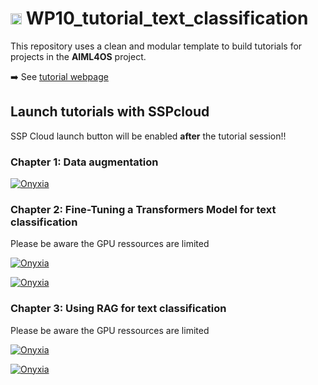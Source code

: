 # <img height="18" width="18" src="https://cdn.simpleicons.org/python/00ccff99" /> WP10_tutorial_text_classification

This repository uses a clean and modular template to build tutorials for projects in the **AIML4OS** project.

➡️ See [tutorial webpage](https://aiml4os.github.io/WP10_tutorial_text_classification/)


## Launch tutorials with SSPcloud

SSP Cloud launch button will be enabled **after** the tutorial session!!

### Chapter 1: Data augmentation

<a href="https://datalab.sspcloud.fr/launcher/ide/jupyter-pytorch?name=WP10-tutorial-data-augmentation&version=2.3.19&s3=region-79669f20&init.personalInit=«https%3A%2F%2Fraw.githubusercontent.com%2FAIML4OS%2FWP10_tutorial_text_classification%2Frefs%2Fheads%2Fmain%2Fsspcloud%2F1_DataAugmentation%2Finit-trainees-DA.sh»&autoLaunch=true" target="_blank" rel="noopener" data-original-href="https://datalab.sspcloud.fr/launcher/ide/jupyter-pytorch?name=WP10-tutorial-data-augmentation&version=2.3.19&s3=region-79669f20&init.personalInit=«https%3A%2F%2Fraw.githubusercontent.com%2FAIML4OS%2FWP10_tutorial_text_classification%2Frefs%2Fheads%2Fmain%2Fsspcloud%2F1_DataAugmentation%2Finit-trainees-DA.sh»&autoLaunch=true"><img src="https://custom-icon-badges.demolab.com/badge/SSP%20Cloud-Launch_this_turorial_with_JupyterLab-blue?logo=jupyter&amp;logoColor=white" alt="Onyxia"></a>
### Chapter 2: Fine-Tuning a Transformers Model for text classification
Please be aware the GPU ressources are limited

<a href="https://datalab.sspcloud.fr/launcher/ide/jupyter-pytorch-gpu?name=WP10-tutorial-finetune&version=2.3.19&s3=region-79669f20&init.personalInit=«https%3A%2F%2Fraw.githubusercontent.com%2FAIML4OS%2FWP10_tutorial_text_classification%2Frefs%2Fheads%2Fmain%2Fsspcloud%2F2_FineTune%2Finit-trainees-fine-tune.sh»&autoLaunch=true" target="_blank" rel="noopener" data-original-href="https://datalab.sspcloud.fr/launcher/ide/jupyter-pytorch-gpu?name=WP10-tutorial-finetune&version=2.3.19&s3=region-79669f20&init.personalInit=«https%3A%2F%2Fraw.githubusercontent.com%2FAIML4OS%2FWP10_tutorial_text_classification%2Frefs%2Fheads%2Fmain%2Fsspcloud%2F2_FineTune%2Finit-trainees-fine-tune.sh»&autoLaunch=true"><img src="https://custom-icon-badges.demolab.com/badge/SSP%20Cloud-Launch_this_turorial_with_GPU_supported_JupyterLab-blue?logo=jupyter&amp;logoColor=white" alt="Onyxia"></a>

<a href="https://datalab.sspcloud.fr/launcher/ide/jupyter-pytorch?name=WP10-tutorial-finetune&version=2.3.19&s3=region-79669f20&init.personalInit=«https%3A%2F%2Fraw.githubusercontent.com%2FAIML4OS%2FWP10_tutorial_text_classification%2Frefs%2Fheads%2Fmain%2Fsspcloud%2F2_FineTune%2Finit-trainees-fine-tune.sh»&autoLaunch=true" target="_blank" rel="noopener" data-original-href="https://datalab.sspcloud.fr/launcher/ide/jupyter-pytorch?name=WP10-tutorial-finetune&version=2.3.19&s3=region-79669f20&init.personalInit=«https%3A%2F%2Fraw.githubusercontent.com%2FAIML4OS%2FWP10_tutorial_text_classification%2Frefs%2Fheads%2Fmain%2Fsspcloud%2F2_FineTune%2Finit-trainees-fine-tune.sh»&autoLaunch=true"><img src="https://custom-icon-badges.demolab.com/badge/SSP%20Cloud-Launch_this_turorial_with_CPU_only_JupyterLab-blue?logo=jupyter&amp;logoColor=white" alt="Onyxia"></a>

### Chapter 3: Using RAG for text classification
Please be aware the GPU ressources are limited


<a href="https://datalab.sspcloud.fr/launcher/ide/jupyter-pytorch-gpu?name=WP10-tutorial-RAG&version=2.3.19&s3=region-79669f20&init.personalInit=«https%3A%2F%2Fraw.githubusercontent.com%2FAIML4OS%2FWP10_tutorial_text_classification%2Frefs%2Fheads%2Fmain%2Fsspcloud%2F3_RAG%2Finit-trainees-RAG.sh»&autoLaunch=true" target="_blank" rel="noopener" data-original-href="https://datalab.sspcloud.fr/launcher/ide/jupyter-pytorch-gpu?name=WP10-tutorial-RAG&version=2.3.19&s3=region-79669f20&init.personalInit=«https%3A%2F%2Fraw.githubusercontent.com%2FAIML4OS%2FWP10_tutorial_text_classification%2Frefs%2Fheads%2Fmain%2Fsspcloud%2F3_RAG%2Finit-trainees-RAG.sh»&autoLaunch=true"><img src="https://custom-icon-badges.demolab.com/badge/SSP%20Cloud-Launch_this_turorial_with_GPU_supported_JupyterLab-blue?logo=jupyter&amp;logoColor=white" alt="Onyxia"></a>

<a href="https://datalab.sspcloud.fr/launcher/ide/jupyter-pytorch?name=WP10-tutorial-RAG&version=2.3.19&s3=region-79669f20&init.personalInit=«https%3A%2F%2Fraw.githubusercontent.com%2FAIML4OS%2FWP10_tutorial_text_classification%2Frefs%2Fheads%2Fmain%2Fsspcloud%2F3_RAG%2Finit-trainees-RAG.sh»&autoLaunch=true" target="_blank" rel="noopener" data-original-href="https://datalab.sspcloud.fr/launcher/ide/jupyter-pytorch?name=WP10-tutorial-RAG&version=2.3.19&s3=region-79669f20&init.personalInit=«https%3A%2F%2Fraw.githubusercontent.com%2FAIML4OS%2FWP10_tutorial_text_classification%2Frefs%2Fheads%2Fmain%2Fsspcloud%2F3_RAG%2Finit-trainees-RAG.sh»&autoLaunch=true"><img src="https://custom-icon-badges.demolab.com/badge/SSP%20Cloud-Launch_this_turorial_with_CPU_only_JupyterLab-blue?logo=jupyter&amp;logoColor=white" alt="Onyxia"></a>
